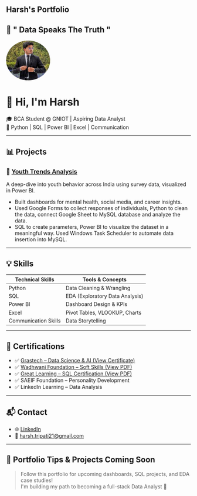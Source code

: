 
Harsh's Portfolio
---

## 📢  **" Data Speaks The Truth "**

<img src="https://raw.githubusercontent.com/harsh-bca/portfolio-assets/main/github_profile_pic.jpg" alt="Harsh Profile Pic" style="width: 120px; border-radius: 50%;" />

# 👋 Hi, I'm Harsh  
🎓 BCA Student @ GNIOT | Aspiring Data Analyst  
💼 Python | SQL | Power BI | Excel | Communication

---

## 📊 Projects

### 🔹 [Youth Trends Analysis](https://github.com/harsh-bca/Youth-Trends-Analysis)
A deep-dive into youth behavior across India using survey data, visualized in Power BI.  
- Built dashboards for mental health, social media, and career insights.
- Used Google Forms to collect responses of individuals, Python to clean the data, connect Google Sheet to MySQL database and analyze the data.
- SQL to create parameters, Power BI to visualize the dataset in a meaningful way. Used Windows Task Scheduler to automate data insertion into MySQL.

---

## 💡 Skills

| Technical Skills     | Tools & Concepts                   |
|----------------------|------------------------------------|
| Python               | Data Cleaning & Wrangling          |
| SQL                  | EDA (Exploratory Data Analysis)    |
| Power BI             | Dashboard Design & KPIs            |
| Excel                | Pivot Tables, VLOOKUP, Charts      |
| Communication Skills | Data Storytelling                  |

---

## 📜 Certifications

- ✅ [Grastech – Data Science & AI (View Certificate)](https://github.com/harsh-bca/portfolio-assets/blob/main/grastech%20certificate.jpg)
- ✅ [Wadhwani Foundation – Soft Skills (View PDF)](https://github.com/harsh-bca/portfolio-assets/blob/main/wadhwani%20foundation%20certificate%20.pdf)
- ✅ [Great Learning – SQL Certification (View PDF)](https://github.com/harsh-bca/portfolio-assets/blob/main/SQL%20certification%20.pdf)
- ✅ SAEIF Foundation – Personality Development  
- ✅ LinkedIn Learning – Data Analysis

---

## 📬 Contact

- 🌐 [LinkedIn](https://www.linkedin.com/in/harsh-tripathi-64376333a)  
- 📧 harsh.tripati21@gmail.com

---

## 📸 Portfolio Tips & Projects Coming Soon
> Follow this portfolio for upcoming dashboards, SQL projects, and EDA case studies!  
> I'm building my path to becoming a full-stack Data Analyst 🚀
